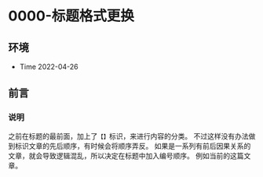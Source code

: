 # 0000-标题格式更换

## 环境

- Time 2022-04-26

## 前言

### 说明

之前在标题的最前面，加上了`【】`标识，来进行内容的分类。
不过这样没有办法做到标识文章的先后顺序，有时候会将顺序弄反。
如果是一系列有前后因果关系的文章，就会导致逻辑混乱，所以决定在标题中加入编号顺序。
例如当前的这篇文章。
